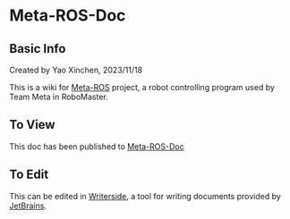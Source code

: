 # Meta-ROS-Doc

## Basic Info

Created by Yao Xinchen, 2023/11/18

This is a wiki for [Meta-ROS](https://github.com/Yao-Xinchen/Meta-ROS) project,
a robot controlling program used by Team Meta in RoboMaster.

## To View

This doc has been published to [Meta-ROS-Doc](https://yao-xinchen.github.io/Meta-ROS-Doc/meta-ros.html)

## To Edit

This can be edited in [Writerside](https://www.jetbrains.com/writerside/),
a tool for writing documents provided by [JetBrains](https://www.jetbrains.com/).